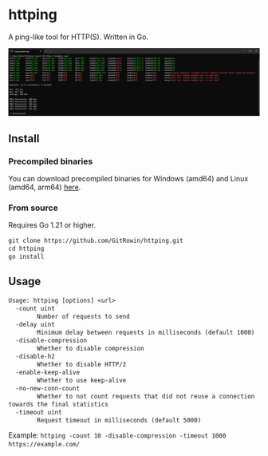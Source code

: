 # httping

A ping-like tool for HTTP(S). Written in Go.

![Preview](preview.png)

## Install

### Precompiled binaries

You can download precompiled binaries for Windows (amd64) and Linux (amd64,
arm64) [here](https://github.com/GitRowin/httping/releases).

### From source

Requires Go 1.21 or higher.

```
git clone https://github.com/GitRowin/httping.git
cd httping
go install
```

## Usage

```
Usage: httping [options] <url>
  -count uint
        Number of requests to send
  -delay uint
        Minimum delay between requests in milliseconds (default 1000)
  -disable-compression
        Whether to disable compression
  -disable-h2
        Whether to disable HTTP/2
  -enable-keep-alive
        Whether to use keep-alive
  -no-new-conn-count
        Whether to not count requests that did not reuse a connection towards the final statistics
  -timeout uint
        Request timeout in milliseconds (default 5000)
```

Example: `httping -count 10 -disable-compression -timeout 1000 https://example.com/`
